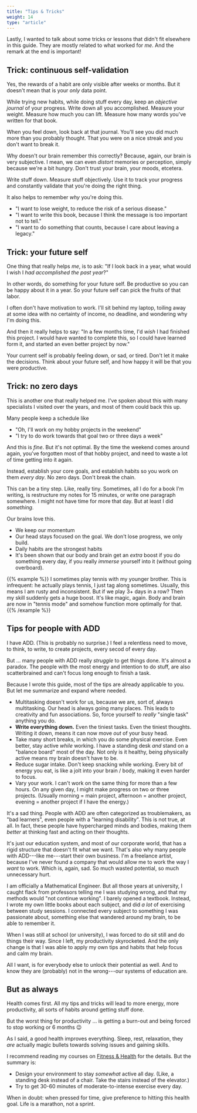 ```yaml
---
title: "Tips & Tricks"
weight: 14
type: "article"
---
```


Lastly, I wanted to talk about some tricks or lessons that didn't fit elsewhere in this guide. They are mostly related to what worked for _me_. And the remark at the end is important!

## Trick: continuous self-validation

Yes, the rewards of a habit are only visible after weeks or months. But it doesn't mean that is your _only_ data point.

While trying new habits, while doing stuff every day, keep an _objective journal_ of your progress. Write down all you accomplished. Measure your weight. Measure how much you can lift. Measure how many words you've written for that book.

When you feel down, look back at that journal. You'll see you did much more than you probably thought. That you were on a nice streak and you don't want to break it.

Why doesn't our brain remember this correctly? Because, again, our brain is very subjective. I mean, we can even _distort_ memories or perception, simply because we're a bit hungry. Don't trust your brain, your moods, etcetera.

Write stuff down. Measure stuff objectively. Use it to track your progress and constantly validate that you're doing the right thing.

It also helps to remember _why_ you're doing this. 

* "I want to lose weight, to reduce the risk of a serious disease."
* "I want to write this book, because I think the message is too important not to tell."
* "I want to do something that counts, because I care about leaving a legacy."

## Trick: your future self

One thing that really helps _me_, is to ask: "If I look back in a year, what would I wish I _had accomplished the past year_?"

In other words, do something for your future self. Be productive so you can be happy about it in a year. So your future self can pick the fruits of that labor.

I often don't have motivation to work. I'll sit behind my laptop, toiling away at some idea with no certainty of income, no deadline, and wondering why I'm doing this.

And then it really helps to say: "In a few months time, I'd _wish_ I had finished this project. I would have wanted to complete this, so I could have learned form it, and started an even better project by now."

Your current self is probably feeling down, or sad, or tired. Don't let it make the decisions. Think about your future self, and how happy it will be that you were productive.

## Trick: no zero days

This is another one that really helped me. I've spoken about this with many specialists I visited over the years, and most of them could back this up.

Many people keep a schedule like 

* "Oh, I'll work on my hobby projects in the weekend"
* "I try to do work towards that goal two or three days a week"

And this is _fine_. But it's not optimal. By the time the weekend comes around again, you've forgotten most of that hobby project, and need to waste a lot of time getting into it again.

Instead, establish your core goals, and establish habits so you work on them _every day_. No zero days. Don't break the chain.

This can be a tiny step. Like, really tiny. Sometimes, all I do for a book I'm writing, is restructure my notes for 15 minutes, or write one paragraph somewhere. I might not have time for more that day. But at least I did _something_.

Our brains love this.

* We keep our momentum
* Our head stays focused on the goal. We don't lose progress, we only build.
* Daily habits are the strongest habits
* It's been shown that our body and brain get an _extra_ boost if you do something every day, if you really _immerse_ yourself into it (without going overboard).

{{% example %}}
I sometimes play tennis with my younger brother. This is infrequent: he actually plays tennis, I just tag along sometimes. Usually, this means I am rusty and inconsistent. But if we play 3+ days in a row? Then my skill suddenly gets a huge boost. It's like magic, again. Body and brain are now in "tennis mode" and somehow function more optimally for that.
{{% /example %}}

## Tips for people with ADD

I have ADD. (This is probably no surprise.) I feel a relentless need to move, to think, to write, to create projects, every secod of every day.

But ... many people with ADD really _struggle_ to get things done. It's almost a paradox. The people with the most energy and intention to do stuff, are also scatterbrained and can't focus long enough to finish a task.

Because I wrote this guide, most of the tips are already applicable to you. But let me summarize and expand where needed.

* Multitasking doesn't work for us, because we are, sort of, always multitasking. Our head is always going many places. This leads to creativity and fun associations. So, force yourself to _really_ "single task" anything you do.
* **Write everything down.** Even the tiniest tasks. Even the tiniest thoughts. Writing it down, means it can now move _out_ of your busy head.
* Take many short breaks, in which you do some physical exercise. Even better, stay active _while_ working. I have a standing desk _and_ stand on a "balance board" most of the day. Not only is it healthy, being physically active means my brain doesn't have to be.
* Reduce sugar intake. Don't keep snacking while working. Every bit of energy you eat, is like a jolt into your brain / body, making it even harder to focus.
* Vary your work. I can't work on the same thing for more than a few hours. On any given day, I might make progress on two or three projects. (Usually morning = main project, afternoon = another project, evening = another project if I have the energy.)

It's a sad thing. People with ADD are often categorized as troublemakers, as "bad learners", even people with a "learning disability". This is not true, at all. In fact, these people have hypercharged minds and bodies, making them _better_ at thinking fast and acting on their thoughts.

It's just our education system, and most of our corporate world, that has a rigid structure that doesn't fit what we want. That's also why many people with ADD---like me---start their own business. I'm a freelance artist, because I've never found a company that would allow me to work the way I _want_ to work. Which is, again, sad. So much wasted potential, so much unnecessary hurt.

I am officially a Mathematical Engineer. But all those years at university, I caught flack from professors telling me I was studying wrong, and that my methods would "not continue working". I barely opened a textbook. Instead, I wrote my own little books about each subject, and did _a lot_ of exercising between study sessions. I connected every subject to something I was passionate about, something else that wandered around my brain, to be able to remember it.

When I was still at school (or university), I was forced to do sit still and do things their way. Since I left, my productivity skyrocketed. And the only change is that I was able to apply my own tips and habits that help focus and calm my brain.

All I want, is for everybody else to unlock their potential as well. And to know they are (probably) not in the wrong---our systems of education are.

## But as always

Health comes first. All my tips and tricks will lead to more energy, more productivity, all sorts of habits around getting stuff done.

But the worst thing for productivity ... is getting a burn-out and being forced to stop working or 6 months 😉

As I said, a good health improves everything. Sleep, rest, relaxation, they _are_ actually magic bullets towards solving issues and gaining skills.

I recommend reading my courses on [Fitness & Health](../../fitness-health/) for the details. But the summary is: 

* Design your environment to stay *somewhat* active all day. (Like, a standing desk instead of a chair. Take the stairs instead of the elevator.)
* Try to get 30-60 minutes of moderate-to-intense exercise every day.

When in doubt: when pressed for time, give preference to hitting this health goal. Life is a marathon, not a sprint.